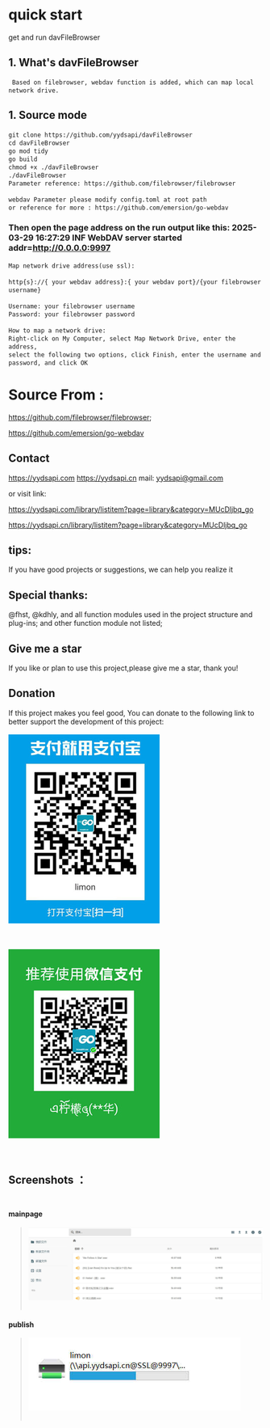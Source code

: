 ﻿# quick start

get and run davFileBrowser &emsp;&emsp;&emsp;&emsp;


## 1. What's davFileBrowser

     Based on filebrowser, webdav function is added, which can map local network drive.



## 1. Source mode
	
	git clone https://github.com/yydsapi/davFileBrowser  
	cd davFileBrowser  
	go mod tidy  
    go build
    chmod +x ./davFileBrowser
    ./davFileBrowser
    Parameter reference: https://github.com/filebrowser/filebrowser

    webdav Parameter please modify config.toml at root path
    or reference for more : https://github.com/emersion/go-webdav


### Then open the page address on the run output like this: 2025-03-29 16:27:29 INF WebDAV server started addr=http://0.0.0.0:9997
     
    Map network drive address(use ssl):

    http{s}://{ your webdav address}:{ your webdav port}/{your filebrowser username}

    Username: your filebrowser username
    Password: your filebrowser password

    How to map a network drive:
    Right-click on My Computer, select Map Network Drive, enter the address, 
    select the following two options, click Finish, enter the username and password, and click OK

# Source From :

https://github.com/filebrowser/filebrowser;

https://github.com/emersion/go-webdav


## Contact
https://yydsapi.com https://yydsapi.cn mail: yydsapi@gmail.com  

or visit link:

https://yydsapi.com/library/listitem?page=library&category=MUcDljbq_go

https://yydsapi.cn/library/listitem?page=library&category=MUcDljbq_go

## tips:
If you have good projects or suggestions, we can help you realize it
## Special thanks:
@fhst, @kdhly, and all function modules used in the project structure and plug-ins; and other function module not listed;

## Give me a star
If you like or plan to use this project,please give me a star, thank you!

## Donation
If this project makes you feel good, You can donate to the following link to better support the development of this project:
<br /><br />
![10](/static/img/donation/alipay.jpg)   <br /><br /> <br />

![10](/static/img/donation/weixin.jpg)    <br /><br /> <br />


## Screenshots ：<br /><br />
#### mainpage 
>![11](/static/img/screenshots/mainpage.jpg)  <br /><br />
#### publish 
>![11](/static/img/screenshots/publish.jpg)  <br /><br />


